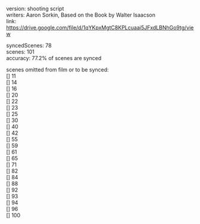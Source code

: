 version: shooting script  
writers: Aaron Sorkin, Based on the Book by Walter Isaacson   
link: https://drive.google.com/file/d/1qYKpxMgtC8KPLcuaai5JFxdLBNhGo9tg/view  

syncedScenes: 78  
scenes: 101  
accuracy: 77.2% of scenes are synced  

scenes omitted from film or to be synced:  
[] 11  
[] 14  
[] 16  
[] 20  
[] 22  
[] 23  
[] 25  
[] 30  
[] 40  
[] 42  
[] 55  
[] 59  
[] 61  
[] 65  
[] 71  
[] 82  
[] 84  
[] 88  
[] 92  
[] 93  
[] 94  
[] 96  
[] 100  